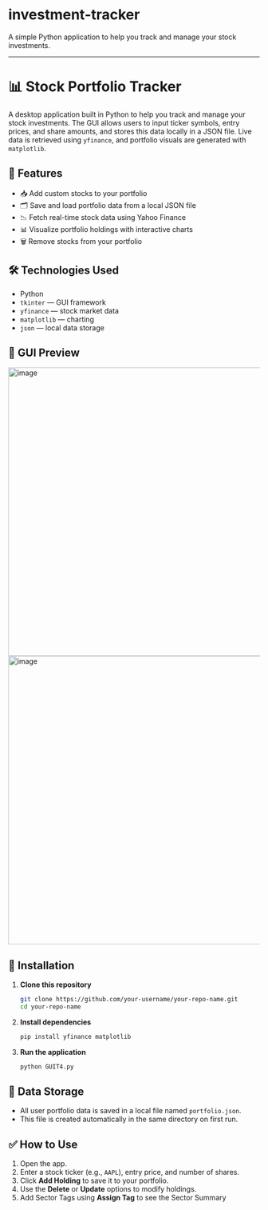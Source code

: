 # investment-tracker
A simple Python application to help you track and manage your stock investments.

---

# 📊 Stock Portfolio Tracker 

A desktop application built in Python to help you track and manage your stock investments. The GUI allows users to input ticker symbols, entry prices, and share amounts, and stores this data locally in a JSON file. Live data is retrieved using `yfinance`, and portfolio visuals are generated with `matplotlib`.

## 🚀 Features

- 📥 Add custom stocks to your portfolio
- 🗂 Save and load portfolio data from a local JSON file
- 📉 Fetch real-time stock data using Yahoo Finance
- 📊 Visualize portfolio holdings with interactive charts
- 🗑 Remove stocks from your portfolio

## 🛠 Technologies Used

- Python 
- `tkinter` — GUI framework
- `yfinance` — stock market data
- `matplotlib` — charting
- `json` — local data storage

## 📸 GUI Preview

<img width="577" alt="image" src="https://github.com/user-attachments/assets/3b292d82-0a2e-4e65-beb7-d1b58fbed7db" />
<img width="577" alt="image" src="https://github.com/user-attachments/assets/84d982d2-8f78-4c21-8148-9a9a1261143b" />


## 🔧 Installation

1. **Clone this repository**
   ```bash
   git clone https://github.com/your-username/your-repo-name.git
   cd your-repo-name
   ```

2. **Install dependencies**

   ```bash
   pip install yfinance matplotlib
   ```

3. **Run the application**

   ```bash
   python GUIT4.py
   ```

## 📂 Data Storage

* All user portfolio data is saved in a local file named `portfolio.json`.
* This file is created automatically in the same directory on first run.

## ✅ How to Use

1. Open the app.
2. Enter a stock ticker (e.g., `AAPL`), entry price, and number of shares.
3. Click **Add Holding** to save it to your portfolio.
4. Use the **Delete** or **Update** options to modify holdings.
5. Add Sector Tags using **Assign Tag** to see the Sector Summary
   

